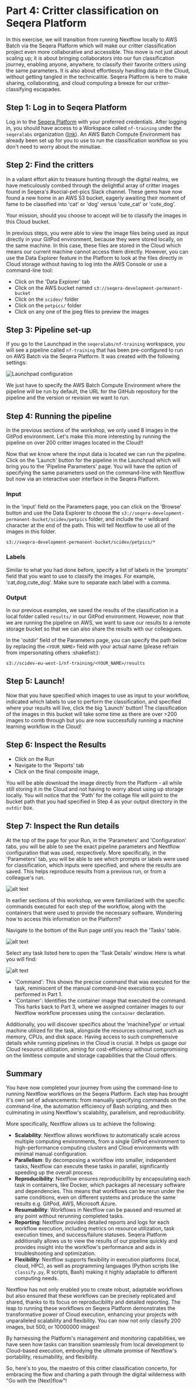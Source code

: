 # Part 4: Critter classification on Seqera Platform

In this exercise, we will transition from running Nextflow locally to AWS Batch via the Seqera Platform which will make our critter classification project even more collaborative and accessible. This move is not just about scaling up; it is about bringing collaborators into our fun classification journey, enabling anyone, anywhere, to classify their favorite critters using the same parameters. It is also about effortlessly handling data in the Cloud, without getting tangled in the technicalitie. Seqera Platform is here to make sharing, collaborating, and cloud computing a breeze for our critter-classifying escapades.

## Step 1: Log in to Seqera Platform

Log in to the [Seqera Platform](https://seqera.io/platform/) with your preferred credentials. After logging in, you should have access to a Workspace called `nf-training` under the `seqeralabs` organization ([link](https://cloud.seqera.io/orgs/seqeralabs/workspaces/nf-training)). An AWS Batch Compute Environment has already been set up for you to use to run the classification workflow so you don't need to worry about the minutiae.

## Step 2: Find the critters

In a valiant effort akin to treasure hunting through the digital realms, we have meticulously combed through the delightful array of critter images found in Seqera's #social-pet-pics Slack channel. These gems have now found a new home in an AWS S3 bucket, eagerly awaiting their moment of fame to be classified into 'cat' or 'dog' versus 'cute_cat' or 'cute_dog'.

Your mission, should you choose to accept will be to classify the images in this Cloud bucket.

In previous steps, you were able to view the image files being used as input directly in your GitPod environment, because they were stored locally, on the same machine. In this case, these files are stored in the Cloud which means our current machine cannot access them directly. However, you can use the Data Explorer feature in the Platform to look at the files directly in Cloud storage without having to log into the AWS Console or use a command-line tool:

- Click on the 'Data Explorer' tab
- Click on the AWS bucket named `s3://seqera-development-permanent-bucket`
- Click on the `scidev/` folder
- Click on the `petpics/` folder
- Click on any one of the jpeg files to preview the images

## Step 3: Pipeline set-up

If you go to the Launchpad in the `seqeralabs/nf-training` workspace, you will see a pipeline called `nf-training` that has been pre-configured to run on AWS Batch via the Seqera Platform. It was created with the following settings:

![Launchpad configuration](assets/pipeline-launchpad-config.png)

We just have to specify the AWS Batch Compute Environment where the pipeline will be run by default, the URL for the GitHub repository for the pipeline and the version or revision we want to run.

## Step 4: Running the pipeline

In the previous sections of the workshop, we only used 8 images in the GitPod environment. Let's make this more interesting by running the pipeline on over 200 critter images located in the Cloud!!

Now that we know where the input data is located we can run the pipeline. Click on the 'Launch' button for the pipeline in the Launchpad which will bring you to the 'Pipeline Parameters' page. You will have the option of specifying the same parameters used on the command-line with Nextflow but now via an interactive user interface in the Seqera Platform.

### Input

In the 'input' field on the Parameters page, you can click on the 'Browse' button and use the Data Explorer to choose the `s3://seqera-development-permanent-bucket/scidev/petpics` folder, and include the `*` wildcard character at the end of the path. This will tell Nextflow to use all of the images in this folder.

```
s3://seqera-development-permanent-bucket/scidev/petpics/*
```

### Labels

Similar to what you had done before, specify a list of labels in the 'prompts' field that you want to use to classify the images. For example, 'cat,dog,cute_dog'. Make sure to separate each label with a comma.

### Output

In our previous examples, we saved the results of the classification in a local folder called `results/` in our GitPod environment. However, now that we are running the pipeline on AWS, we want to save our results to a remote storage bucket so that we can also share the results with our colleagues.

In the 'outdir' field of the Parameters page, you can specify the path below by replacing the `<YOUR_NAME>` field with your actual name (please refrain from impersonating others :shakefist:):

```
s3://scidev-eu-west-1/nf-training/<YOUR_NAME>/results
```

## Step 5: Launch!

Now that you have specified which images to use as input to your workflow, indicated which labels to use to perform the classification, and specified where your results will live, click the big 'Launch' button! The classification of the images in this bucket will take some time as there are over >200 images to comb through but you are now successfully running a machine learning workflow in the Cloud!

## Step 6: Inspect the Results

- Click on the Run
- Navigate to the 'Reports' tab
- Click on the final composite image,

You will be able download the image directly from the Platform - all while still storing it in the Cloud and not having to worry about using up storage locally. You will notice that the 'Path' for the collage file will point to the bucket path that you had specified in Step 4 as your output directory in the `outdir` box.

## Step 7: Inspect the Run details

At the top of the page for your Run, in the 'Parameters' and 'Configuration' tabs, you will be able to see the exact pipeline parameters and Nextflow configuration that was used, respectively. More specifically, in the 'Parameters' tab, you will be able to see which prompts or labels were used for classification, which inputs were specified, and where the results are saved. This helps reproduce results from a previous run, or from a colleague's run.

![alt text](assets/run-parameters.png)

In earlier sections of this workshop, we were familiarized with the specific commands executed for each step of the workflow, along with the containers that were used to provide the necessary software. Wondering how to access this information on the Platform?

Navigate to the bottom of the Run page until you reach the 'Tasks' table.

![alt text](assets/task-table.png)

Select any task listed here to open the 'Task Details' window. Here is what you will find:

![alt text](assets/task-details.png)

- 'Command': This shows the precise command that was executed for the task, reminiscent of the manual command-line executions you performed in Part 1.
- 'Container': Identifies the container image that executed the command. This harks back to Part 3, where we assigned container images to our Nextflow workflow processes using the `container` declaration.

Additionally, you will discover specifics about the 'machineType' or virtual machine utilized for the task, alongside the resources consumed, such as memory, CPUs, and disk space. Having access to such comprehensive details while running pipelines in the Cloud is crucial. It helps us gauge our Cloud resource utilization, aiming for cost-efficiency without compromising on the limitless compute and storage capabilities that the Cloud offers.

## Summary

You have now completed your journey from using the command-line to running Nextflow workflows on the Seqera Platform. Each step has brought it's own set of advancements: from manually specifying commands on the command-line, the automation efficiency of Bash scripting, and then culminating in using Nextflow's scalability, parallelism, and reproducibility.

More specifically, Nextflow allows us to achieve the following:

- **Scalability**: Nextflow allows workflows to automatically scale across multiple computing environments, from a single GitPod environment to high-performance computing clusters and Cloud environments with minimal manual configuration.
- **Parallelism**: By decomposing a workflow into smaller, independent tasks, Nextflow can execute these tasks in parallel, significantly speeding up the overall process.
- **Reproducibility**: Nextflow ensures reproducibility by encapsulating each task in containers, like Docker, which packages all necessary software and dependencies. This means that workflows can be rerun under the same conditions, even on different systems and produce the same results e.g. GitPod, AWS, Microsoft Azure.
- **Resumability**: Workflows in Nextflow can be paused and resumed at any point without rerunning completed tasks.
- **Reporting**: Nextflow provides detailed reports and logs for each workflow execution, including metrics on resource utilization, task execution times, and success/failure statuses. Seqera Platform additionally allows us to view the results of our pipeline quickly and provides insight into the workflow's performance and aids in troubleshooting and optimization.
- **Flexibility**: Nextflow supports flexibility in execution platforms (local, cloud, HPC), as well as programming languages (Python scripts like `classify.py`, R scripts, Bash) making it highly adaptable to different computing needs.

Nextflow has not only enabled you to create robust, adaptable workflows but also ensured that these workflows can be precisely replicated and shared, thanks to its focus on reproducibility and detailed reporting. The leap to running these workflows on Seqera Platform demonstrates the transformative power of Cloud execution, enhancing your projects with unparalleled scalability and flexibility. You can now not only classify 200 images, but 500, or 10000000 images!

By harnessing the Platform's management and monitoring capabilities, we have seen how tasks can transition seamlessly from local development to Cloud-based execution, embodying the ultimate promise of Nextflow's portability, resumability, and flexibility.

So, here's to you, the maestro of this critter classification concerto, for embracing the flow and charting a path through the digital wilderness with "Go with the (Next)flow"!
